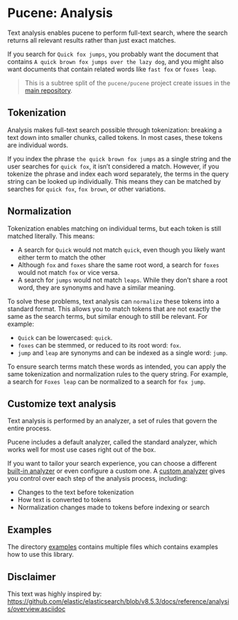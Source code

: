 # Pucene: Analysis

Text analysis enables pucene to perform full-text search, where the search returns all relevant results rather than just 
exact matches.

If you search for `Quick fox jumps`, you probably want the document that contains 
`A quick brown fox jumps over the lazy dog`, and you might also want documents that contain related words like 
`fast fox` or `foxes leap`.

> This is a subtree split of the `pucene/pucene` project create issues in the [main repository](https://github.com/pucene/pucene).

## Tokenization

Analysis makes full-text search possible through tokenization: breaking a text down into smaller chunks, called tokens.
In most cases, these tokens are individual words.

If you index the phrase `the quick brown fox jumps` as a single string and the user searches for `quick fox`, it isn’t
considered a match. However, if you tokenize the phrase and index each word separately, the terms in the query string
can be looked up individually. This means they can be matched by searches for `quick fox`, `fox brown`, or other
variations.

## Normalization

Tokenization enables matching on individual terms, but each token is still matched literally. This means:

* A search for `Quick` would not match `quick`, even though you likely want either term to match the other
* Although `fox` and `foxes` share the same root word, a search for `foxes` would not match `fox` or vice versa.
* A search for `jumps` would not match `leaps`. While they don’t share a root word, they are synonyms and have a similar
  meaning.

To solve these problems, text analysis can `normalize` these tokens into a standard format. This allows you to match
tokens that are not exactly the same as the search terms, but similar enough to still be relevant. For example:

* `Quick` can be lowercased: `quick`.
* `foxes` can be stemmed, or reduced to its root word: `fox`.
* `jump` and `leap` are synonyms and can be indexed as a single word: `jump`.

To ensure search terms match these words as intended, you can apply the same tokenization and normalization rules to the
query string. For example, a search for `Foxes leap` can be normalized to a search for `fox jump`.

## Customize text analysis

Text analysis is performed by an analyzer, a set of rules that govern the entire process.

Pucene includes a default analyzer, called the standard analyzer, which works well for most use cases right out of the
box.

If you want to tailor your search experience, you can choose a different [built-in analyzer](examples/standard.php#L33)
or even configure a custom one. A [custom analyzer](examples/custom.php#L45-L100) gives you control over each step of
the analysis process, including:

* Changes to the text before tokenization
* How text is converted to tokens
* Normalization changes made to tokens before indexing or search

## Examples

The directory [examples](examples) contains multiple files which contains examples how to use this library.

## Disclaimer

This text was highly inspired by: https://github.com/elastic/elasticsearch/blob/v8.5.3/docs/reference/analysis/overview.asciidoc
